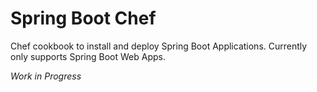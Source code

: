 # Spring Boot Chef

Chef cookbook to install and deploy Spring Boot Applications. Currently only supports Spring Boot Web Apps.

*Work in Progress*

